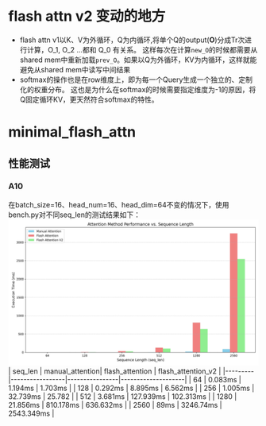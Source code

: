 # flash attn v2 变动的地方
* flash attn v1以K、V为外循环，Q为内循环,将单个Q的output(**O**)分成Tr次进行计算，O_1, O_2 ...都和 Q_0 有关系。 这样每次在计算`new_O`的时候都需要从shared mem中重新加载`prev_O`。如果以Q为外循环，KV为内循环，这样就能避免从shared mem中读写中间结果
* softmax的操作也是在row维度上，即为每一个Query生成一个独立的、定制化的权重分布。 这也是为什么在softmax的时候需要指定维度为-1的原因，将Q固定循环KV，更天然符合softmax的特性。

# minimal_flash_attn
## 性能测试
### A10
在batch_size=16、head_num=16、head_dim=64不变的情况下，使用bench.py对不同seq_len的测试结果如下：<br>
![Time Comparison Plot](minimal_flash_attn/images/time_compare.jpg)<br>
| seq_len | manual_attention| flash_attention | flash_attention_v2 |
|---------|-----------------|----------------|--------------------|
| 64     | 0.083ms           | 1.194ms         | 1.703ms             |
| 128    | 0.292ms           | 8.895ms         | 6.562ms             |
| 256    | 1.005ms           | 32.739ms         | 25.782             |
| 512    | 3.681ms           | 127.939ms         | 102.313ms             |
| 1280    | 21.856ms           | 810.178ms         | 636.632ms             |
| 2560    | 89ms           | 3246.74ms         | 2543.349ms             |